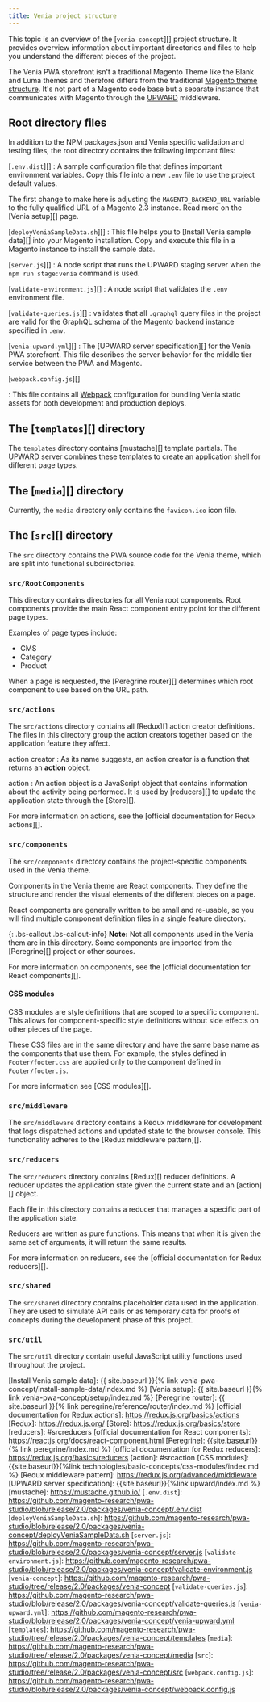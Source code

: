 ```yaml
---
title: Venia project structure
---
```


This topic is an overview of the [`venia-concept`][] project structure.
It provides overview information about important directories and files to help you understand the different pieces of the project.

The Venia PWA storefront isn't a traditional Magento Theme like the Blank and Luma themes and therefore differs from the traditional [Magento theme structure][].
It's not part of a Magento code base but a separate instance that communicates with Magento through the [UPWARD][] middleware.

## Root directory files

In addition to the NPM packages.json and Venia specific validation and testing files, the root directory contains the following important files:

[`.env.dist`][]
: A sample configuration file that defines important environment variables.
  Copy this file into a new `.env` file to use the project default values.

  The first change to make here is adjusting the `MAGENTO_BACKEND_URL` variable to the fully qualified URL of a Magento 2.3 instance.
  Read more on the [Venia setup][] page.

[`deployVeniaSampleData.sh`][]
: This file helps you to [Install Venia sample data][] into your Magento installation.
  Copy and execute this file in a Magento instance to install the sample data.

[`server.js`][]
: A node script that runs the UPWARD staging server when the `npm run stage:venia` command is used.

[`validate-environment.js`][]
: A node script that validates the `.env` environment file.

[`validate-queries.js`][]
: validates that all `.graphql` query files in the project are valid for the GraphQL schema of the Magento backend instance specified in `.env`.

[`venia-upward.yml`][]
: The [UPWARD server specification][] for the Venia PWA storefront.
  This file describes the server behavior for the middle tier service between the PWA and Magento.

[`webpack.config.js`][]

: This file contains all [Webpack][] configuration for bundling Venia static assets for both development and production deploys.

## The [`templates`][] directory

The `templates` directory contains [mustache][] template partials.
The UPWARD server combines these templates to create an application shell for different page types.

## The [`media`][] directory

Currently, the `media` directory only contains the `favicon.ico` icon file.

## The [`src`][] directory

The `src` directory contains the PWA source code for the Venia theme, which are split into functional subdirectories.

### `src/RootComponents`

This directory contains directories for all Venia root components.
Root components provide the main React component entry point for the different page types.

Examples of page types include:

* CMS
* Category
* Product

When a page is requested, the [Peregrine router][] determines which root component to use based on the URL path.

### `src/actions`

The `src/actions` directory contains all [Redux][] action creator definitions.
The files in this directory group the action creators together based on the application feature they affect.

action creator
: As its name suggests, an action creator is a function that returns an **action** object.

action
: An action object is a JavaScript object that contains information about the activity being performed.
  It is used by [reducers][] to update the application state through the [Store][].

For more information on actions, see the [official documentation for Redux actions][].

### `src/components`

The `src/components` directory contains the project-specific components used in the Venia theme.

Components in the Venia theme are React components.
They define the structure and render the visual elements of the different pieces on a page.

React components are generally written to be small and re-usable, so
you will find multiple component definition files in a single feature directory.

{: .bs-callout .bs-callout-info}
**Note:**
Not all components used in the Venia them are in this directory.
Some components are imported from the [Peregrine][] project or other sources.

For more information on components, see the [official documentation for React components][].

#### CSS modules

CSS modules are style definitions that are scoped to a specific component.
This allows for component-specific style definitions without side effects on other pieces of the page.

These CSS files are in the same directory and have the same base name as the components that use them.
For example, the styles defined in `Footer/footer.css` are applied only to the component defined in `Footer/footer.js`.

For more information see [CSS modules][].

### `src/middleware`

The `src/middleware` directory contains a Redux middleware for development that logs dispatched actions and updated state to the browser console.
This functionality adheres to the [Redux middleware pattern][].

### `src/reducers`

The `src/reducers` directory contains [Redux][] reducer definitions.
A reducer updates the application state given the current state and an [action][] object.

Each file in this directory contains a reducer that manages a specific part of the application state.

Reducers are written as pure functions.
This means that when it is given the same set of arguments, it will return the same results.

For more information on reducers, see the [official documentation for Redux reducers][].

### `src/shared`

The `src/shared` directory contains placeholder data used in the application.
They are used to simulate API calls or as temporary data for proofs of concepts during the development phase of this project.

### `src/util`

The `src/util` directory contain useful JavaScript utility functions used throughout the project.

[Magento theme structure]: https://devdocs.magento.com/guides/v2.3/frontend-dev-guide/themes/theme-structure.html
[UPWARD]: https://github.com/magento-research/pwa-studio/tree/release/2.0/packages/upward-spec
[Webpack]: https://webpack.js.org/
[Install Venia sample data]: {{ site.baseurl }}{% link venia-pwa-concept/install-sample-data/index.md %}
[Venia setup]: {{ site.baseurl }}{% link venia-pwa-concept/setup/index.md %}
[Peregrine router]: {{ site.baseurl }}{% link peregrine/reference/router/index.md %}
[official documentation for Redux actions]: https://redux.js.org/basics/actions
[Redux]: https://redux.js.org/
[Store]: https://redux.js.org/basics/store
[reducers]: #srcreducers
[official documentation for React components]: https://reactjs.org/docs/react-component.html
[Peregrine]: {{site.baseurl}}{% link peregrine/index.md %}
[official documentation for Redux reducers]: https://redux.js.org/basics/reducers
[action]: #srcaction
[CSS modules]: {{site.baseurl}}{%link technologies/basic-concepts/css-modules/index.md %}
[Redux middleware pattern]: https://redux.js.org/advanced/middleware
[UPWARD server specification]: {{site.baseurl}}{%link upward/index.md %}
[mustache]: https://mustache.github.io/
[`.env.dist`]: https://github.com/magento-research/pwa-studio/blob/release/2.0/packages/venia-concept/.env.dist
[`deployVeniaSampleData.sh`]: https://github.com/magento-research/pwa-studio/blob/release/2.0/packages/venia-concept/deployVeniaSampleData.sh
[`server.js`]: https://github.com/magento-research/pwa-studio/blob/release/2.0/packages/venia-concept/server.js
[`validate-environment.js`]: https://github.com/magento-research/pwa-studio/blob/release/2.0/packages/venia-concept/validate-environment.js
[`venia-concept`]: https://github.com/magento-research/pwa-studio/tree/release/2.0/packages/venia-concept
[`validate-queries.js`]: https://github.com/magento-research/pwa-studio/blob/release/2.0/packages/venia-concept/validate-queries.js 
[`venia-upward.yml`]: https://github.com/magento-research/pwa-studio/blob/release/2.0/packages/venia-concept/venia-upward.yml
[`templates`]: https://github.com/magento-research/pwa-studio/tree/release/2.0/packages/venia-concept/templates
[`media`]: https://github.com/magento-research/pwa-studio/tree/release/2.0/packages/venia-concept/media
[`src`]: https://github.com/magento-research/pwa-studio/tree/release/2.0/packages/venia-concept/src
[`webpack.config.js`]: https://github.com/magento-research/pwa-studio/blob/release/2.0/packages/venia-concept/webpack.config.js
